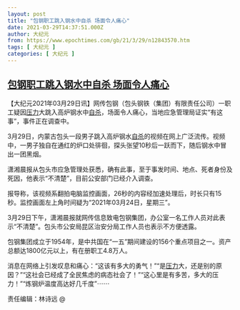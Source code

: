 ```yaml
---
layout: post
title: "包钢职工跳入钢水中自杀 场面令人痛心"
date: 2021-03-29T14:37:51.000Z
author: 大纪元
from: https://www.epochtimes.com/gb/21/3/29/n12843570.htm
tags: [ 大纪元 ]
categories: [ 大纪元 ]
---
```

<!--1617028671000-->
[包钢职工跳入钢水中自杀 场面令人痛心](https://www.epochtimes.com/gb/21/3/29/n12843570.htm)
------

<div>
<p>【大纪元2021年03月29日讯】网传包钢（包头钢铁（集团）有限责任公司）一职工疑因<a href="https://www.epochtimes.com/gb/tag/%E5%8E%8B%E5%8A%9B.html">压力</a>大跳入高炉钢水中<a href="https://www.epochtimes.com/gb/tag/%E8%87%AA%E6%9D%80.html">自杀</a>，场面令人痛心，当地应急管理局证实“有这事”，事件正在调查中。</p><p>3月29日，内蒙古包头一段男子跳入高炉钢水<a href="https://www.epochtimes.com/gb/tag/%E8%87%AA%E6%9D%80.html">自杀</a>的视频在网上广泛流传。视频中，一男子独自在通红的炉口处徘徊，探头张望10秒后一跃而下，随后钢水中冒出一团黑烟。</p><p>潇湘晨报从包头市应急管理处获悉，确有此事，至于事发时间、地点、死者身份及死因，他表示“不清楚”，目前公安部门已经介入调查。</p><p>报导称，该视频系翻拍电脑监控画面，26秒的内容经加速处理后，时长只有15秒。监控画面左上角时间疑为“2021年03月24日，星期三”。</p><p>3月29日下午，潇湘晨报就网传信息致电包钢集团，办公室一名工作人员对此表示“不清楚”。包头市公安局昆区治安分局工作人员也表示不方便透露。</p><p>包钢集团成立于1954年，是中共国在“一五”期间建设的156个重点项目之一。资产总额达1800亿元以上，有在册职工4.8万人。</p><p>消息在网络上引发叹息和痛心：“这该有多大的勇气！”“是<a href="https://www.epochtimes.com/gb/tag/%E5%8E%8B%E5%8A%9B.html">压力</a>大，还是别的原因？”“这社会已经成了全民焦虑的病态社会了！”“这心里是有多苦，多大的压力！”“炼钢炉温度高达好几千度”⋯⋯</p><p>责任编辑：林诗远 @</p><p>&nbsp;</p>
</div>
